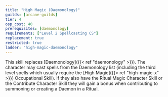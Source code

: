 ```yaml
---
title: "High Magic (Daemonology)"
guilds: [arcane-guilds]
tier: 4
osp_cost: 40
prerequisites: [daemonology]
requirements: ["Level 2 Spellcasting CS"]
replacement: true
restricted: true
ladder: "high-magic-daemonology"
---
```

This skill replaces [Daemonology]({{< ref "daemonology" >}}). The character may cast spells from the Daemonology list (including the third level spells which usually require the [High Magic]({{< ref "high-magic-x" >}}) Occupational Skill). If they also have the Ritual Magic Character Skill or the Contribute Character Skill they will gain a bonus when contributing to summoning or creating a Daemon in a Ritual.
